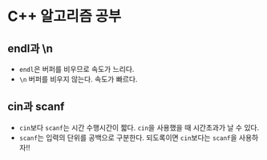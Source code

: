 # C++ 알고리즘 공부

## endl과 \n

- `endl`은 버퍼를 비우므로 속도가 느리다.
-  `\n` 버퍼를 비우지 않는다. 속도가 빠르다. 

## cin과 scanf
- `cin`보다 `scanf`는 시간 수행시간이 짧다. `cin`을 사용했을 때 시간초과가 날 수 있다.
- `scanf`는 입력의 단위를 공백으로 구분한다. 
되도록이면 `cin`보다는 `scanf`을 사용하자!!
